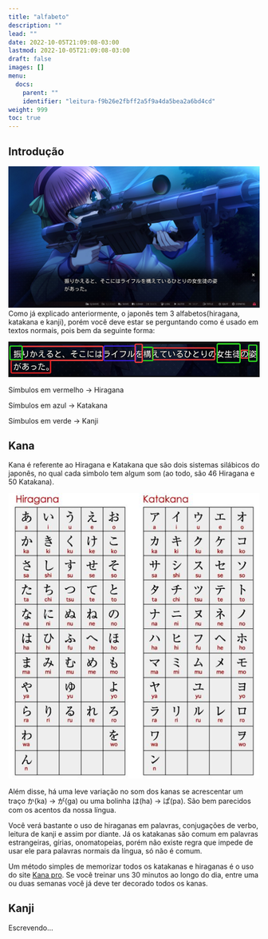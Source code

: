 ```yaml
---
title: "alfabeto"
description: ""
lead: ""
date: 2022-10-05T21:09:08-03:00
lastmod: 2022-10-05T21:09:08-03:00
draft: false
images: []
menu:
  docs:
    parent: ""
    identifier: "leitura-f9b26e2fbff2a5f9a4da5bea2a6bd4cd"
weight: 999
toc: true
---
```


## Introdução

![angel](ab1.jpg)
Como já explicado anteriormente, o japonês tem 3 alfabetos(hiragana, katakana e kanji), porém você deve estar se perguntando como é usado em textos normais, pois bem da seguinte forma:

![exemplo](ab2.png)

Símbulos em vermelho -> Hiragana

Símbulos em azul -> Katakana

Símbulos em verde -> Kanji

## Kana

Kana é referente ao Hiragana e Katakana que são dois sistemas silábicos do japonês, no qual cada simbolo tem algum som (ao todo, são 46 Hiragana e 50 Katakana). 

![hiragana](kana.jpg)

Além disse, há uma leve variação no som dos kanas se acrescentar um traço か(ka) -> が(ga) ou uma bolinha は(ha) -> ぱ(pa). São bem parecidos com os acentos da nossa língua.

Você verá bastante o uso de hiraganas em palavras, conjugações de verbo, leitura de kanji e assim por diante. Já os katakanas são comum em palavras estrangeiras, gírias, onomatopeias, porém não existe regra que impede de usar ele para palavras normais da língua, só não é comum. 

Um método simples de memorizar todos os katakanas e hiraganas é o uso do site [Kana pro](https://kana.pro/). Se você treinar uns 30 minutos ao longo do dia, entre uma ou duas semanas você já deve ter decorado todos os kanas.

## Kanji

Escrevendo...

